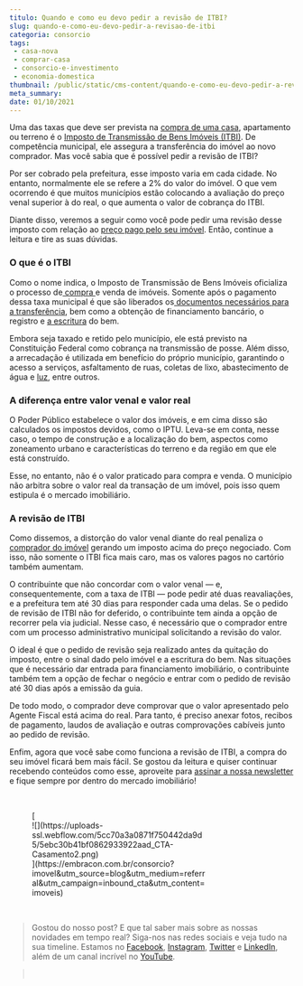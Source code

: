 ```yaml
---
titulo: Quando e como eu devo pedir a revisão de ITBI?
slug: quando-e-como-eu-devo-pedir-a-revisao-de-itbi
categoria: consorcio
tags:
 - casa-nova
 - comprar-casa
 - consorcio-e-investimento
 - economia-domestica
thumbnail: /public/static/cms-content/quando-e-como-eu-devo-pedir-a-revisao-de-itbi.jpg
meta_summary: 
date: 01/10/2021
---
```

Uma das taxas que deve ser prevista na [compra de uma casa](https://www.embracon.com.br/blog/8-dicas-compra-primeiro-imovel), apartamento ou terreno é o [Imposto de Transmissão de Bens Imóveis (ITBI)](https://www.embracon.com.br/blog/entenda-o-que-e-o-itbi-e-quando-ele-deve-ser-pago). De competência municipal, ele assegura a transferência do imóvel ao novo comprador. Mas você sabia que é possível pedir a revisão de ITBI?

Por ser cobrado pela prefeitura, esse imposto varia em cada cidade. No entanto, normalmente ele se refere a 2% do valor do imóvel. O que vem ocorrendo é que muitos municípios estão colocando a avaliação do preço venal superior à do real, o que aumenta o valor de cobrança do ITBI.

Diante disso, veremos a seguir como você pode pedir uma revisão desse imposto com relação ao [preço pago pelo seu imóvel](https://www.embracon.com.br/blog/investir-em-imoveis-onde-comecar). Então, continue a leitura e tire as suas dúvidas.

### O que é o ITBI

Como o nome indica, o Imposto de Transmissão de Bens Imóveis oficializa o processo de[ compra ](https://www.embracon.com.br/blog/hora-certa-comprar-imovel)e venda de imóveis. Somente após o pagamento dessa taxa municipal é que são liberados os[ documentos necessários para a transferência](https://www.embracon.com.br/blog/qual-e-a-documentacao-necessaria-para-a-compra-de-um-imovel), bem como a obtenção de financiamento bancário, o registro e [a escritura](https://www.embracon.com.br/blog/escritura-de-imovel-o-que-eu-preciso-saber-sobre-o-tema) do bem.

Embora seja taxado e retido pelo município, ele está previsto na Constituição Federal como cobrança na transmissão de posse. Além disso, a arrecadação é utilizada em benefício do próprio município, garantindo o acesso a serviços, asfaltamento de ruas, coletas de lixo, abastecimento de água e [luz](https://www.embracon.com.br/blog/5-dicas-indispensaveis-para-voce-economizar-energia-eletrica), entre outros.

### A diferença entre valor venal e valor real

O Poder Público estabelece o valor dos imóveis, e em cima disso são calculados os impostos devidos, como o IPTU. Leva-se em conta, nesse caso, o tempo de construção e a localização do bem, aspectos como zoneamento urbano e características do terreno e da região em que ele está construído.

Esse, no entanto, não é o valor praticado para compra e venda. O município não arbitra sobre o valor real da transação de um imóvel, pois isso quem estipula é o mercado imobiliário.

### A revisão de ITBI

Como dissemos, a distorção do valor venal diante do real penaliza o [comprador do imóvel](https://www.embracon.com.br/blog/imoveis-usados-tem-garantia-no-consorcio) gerando um imposto acima do preço negociado. Com isso, não somente o ITBI fica mais caro, mas os valores pagos no cartório também aumentam.

O contribuinte que não concordar com o valor venal — e, consequentemente, com a taxa de ITBI — pode pedir até duas reavaliações, e a prefeitura tem até 30 dias para responder cada uma delas. Se o pedido de revisão de ITBI não for deferido, o contribuinte tem ainda a opção de recorrer pela via judicial. Nesse caso, é necessário que o comprador entre com um processo administrativo municipal solicitando a revisão do valor.

O ideal é que o pedido de revisão seja realizado antes da quitação do imposto, entre o sinal dado pelo imóvel e a escritura do bem. Nas situações que é necessário dar entrada para financiamento imobiliário, o contribuinte também tem a opção de fechar o negócio e entrar com o pedido de revisão até 30 dias após a emissão da guia.

De todo modo, o comprador deve comprovar que o valor apresentado pelo Agente Fiscal está acima do real. Para tanto, é preciso anexar fotos, recibos de pagamento, laudos de avaliação e outras comprovações cabíveis junto ao pedido de revisão.

Enfim, agora que você sabe como funciona a revisão de ITBI, a compra do seu imóvel ficará bem mais fácil. Se gostou da leitura e quiser continuar recebendo conteúdos como esse, aproveite para [assinar a nossa newsletter](https://www.embracon.com.br/) e fique sempre por dentro do mercado imobiliário!

‍

<figure class="w-richtext-figure-type-image w-richtext-align-center" style="max-width:310px">[<div>![](https://uploads-ssl.webflow.com/5cc70a3a0871f750442da9d5/5ebc30b41bf0862933922aad_CTA-Casamento2.png)</div>](https://embracon.com.br/consorcio?imovel&utm_source=blog&utm_medium=referral&utm_campaign=inbound_cta&utm_content=imoveis)</figure>‍

> Gostou do nosso post? E que tal saber mais sobre as nossas novidades em tempo real? Siga-nos nas redes sociais e veja tudo na sua timeline. Estamos no [Facebook](https://www.facebook.com/embracon/), [Instagram](https://www.instagram.com/embraconoficial/), [Twitter](https://twitter.com/embracon) e [LinkedIn](https://www.linkedin.com/company/1018875/), além de um canal incrível no [YouTube](https://www.youtube.com/channel/UCL-Y0mv9zc73Iek48NLUBzQ).

> ‍
